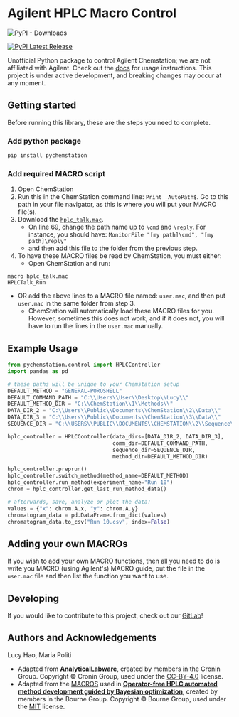 # Agilent HPLC Macro Control

![PyPI - Downloads](https://img.shields.io/pypi/dm/pychemstation)

[![PyPI Latest Release](https://img.shields.io/pypi/v/pychemstation.svg)](https://pypi.org/project/pychemstation/)

Unofficial Python package to control Agilent Chemstation; we are not affiliated with Agilent.
Check out the [docs](https://hein-analytical-control-5e6e85.gitlab.io/) for usage instructions. This project is under
active development, and breaking changes may occur at any moment.

## Getting started

Before running this library, these are the steps you need to complete.

### Add python package

```bash
pip install pychemstation
```

### Add required MACRO script

1. Open ChemStation
2. Run this in the ChemStation command line: ``Print _AutoPath$``. Go to this path in your file navigator, as this is
   where you will put your
   MACRO file(s).
3. Download the [
   `hplc_talk.mac`](https://gitlab.com/heingroup/device-api/pychemstation/-/blob/main/tests/hplc_talk.mac).
    - On line 69, change the path name up to `\cmd` and `\reply`. For instance, you should have:
      `MonitorFile "[my path]\cmd", "[my path]\reply"`
    - and then add this file to the folder from the previous step.
4. To have these MACRO files be read by ChemStation, you must either:
    - Open ChemStation and run:

```MACRO
macro hplc_talk.mac
HPLCTalk_Run
```

- OR add the above lines to a MACRO file named: `user.mac`, and then put `user.mac` in the same folder from step 3.
    - ChemStation will automatically load these MACRO files for you. However, sometimes this does not work, and if it
      does not, you will have to run the lines in the `user.mac` manually.

## Example Usage

```python
from pychemstation.control import HPLCController
import pandas as pd

# these paths will be unique to your Chemstation setup
DEFAULT_METHOD = "GENERAL-POROSHELL"
DEFAULT_COMMAND_PATH = "C:\\Users\\User\\Desktop\\Lucy\\"
DEFAULT_METHOD_DIR = "C:\\ChemStation\\1\\Methods\\"
DATA_DIR_2 = "C:\\Users\\Public\\Documents\\ChemStation\\2\\Data\\"
DATA_DIR_3 = "C:\\Users\\Public\\Documents\\ChemStation\\3\\Data\\"
SEQUENCE_DIR = "C:\\USERS\\PUBLIC\\DOCUMENTS\\CHEMSTATION\\2\\Sequence\\"

hplc_controller = HPLCController(data_dirs=[DATA_DIR_2, DATA_DIR_3],
                                 comm_dir=DEFAULT_COMMAND_PATH,
                                 sequence_dir=SEQUENCE_DIR,
                                 method_dir=DEFAULT_METHOD_DIR)

hplc_controller.preprun()
hplc_controller.switch_method(method_name=DEFAULT_METHOD)
hplc_controller.run_method(experiment_name="Run 10")
chrom = hplc_controller.get_last_run_method_data()

# afterwards, save, analyze or plot the data!
values = {"x": chrom.A.x, "y": chrom.A.y}
chromatogram_data = pd.DataFrame.from_dict(values)
chromatogram_data.to_csv("Run 10.csv", index=False) 
```

## Adding your own MACROs

If you wish to add your own MACRO functions, then all you need to do is write you MACRO (using Agilent's) MACRO guide,
put the file in the `user.mac` file and then list the function you want to use.

## Developing

If you would like to contribute to this project, check out
our [GitLab](https://gitlab.com/heingroup/device-api/pychemstation)!

## Authors and Acknowledgements

Lucy Hao, Maria Politi

- Adapted from [**AnalyticalLabware**](https://github.com/croningp/analyticallabware), created by members in the Cronin
  Group. Copyright © Cronin Group, used under the [CC-BY-4.0](https://creativecommons.org/licenses/by/4.0/) license.
- Adapted from the [MACROS](https://github.com/Bourne-Group/HPLCMethodOptimisationGUI)
  used in [**Operator-free HPLC automated method development guided by Bayesian optimization**](https://pubs.rsc.org/en/content/articlelanding/2024/dd/d4dd00062e),
  created by members in the Bourne Group.  Copyright © Bourne Group, used under the [MIT](https://opensource.org/license/mit) license.